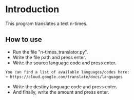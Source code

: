 # Introduction
This program translates a text n-times.
## How to use
- Run the file "n-times_translator.py".
- Write the file path and press enter.
- Write the source language code and press enter.
```bash
You can find a list of available languages/codes here:
➜ https://cloud.google.com/translate/docs/languages
```
- Write the destiny language code and press enter.
- And finally, write the amount and press enter.